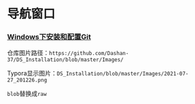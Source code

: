 # 导航窗口

### [Windows下安装和配置Git](https://github.com/Dashan-37/DS_Installation/blob/master/Markdown/Git_Markdown/Git.md)





仓库图片路径：`https://github.com/Dashan-37/DS_Installation/blob/master/Images/`

Typora显示图片：`DS_Installation/blob/master/Images/2021-07-27_201226.png`

`blob`替换成`raw`

